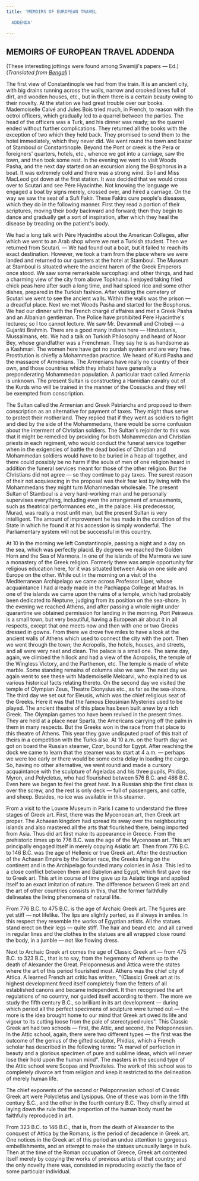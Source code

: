```yaml
---
title: 'MEMOIRS OF EUROPEAN TRAVEL

  ADDENDA'

---
```





  

## MEMOIRS OF EUROPEAN TRAVEL ADDENDA

(These interesting jottings were found among Swamiji's papers — Ed.)  
(*Translated from [Bengali](6108_addenda.pdf)* )

The first view of Constantinople we had from the train. It is an ancient
city, with big drains running across the walls, narrow and crooked lanes
full of dirt, and wooden houses, etc., but in them there is a certain
beauty owing to their novelty. At the station we had great trouble over
our books. Mademoiselle Calvé and Jules Bois tried much, in French, to
reason with the octroi officers, which gradually led to a quarrel
between the parties. The head of the officers was a Turk, and his dinner
was ready; so the quarrel ended without further complications. They
returned all the books with the exception of two which they held back.
They promised to send them to the hotel immediately, which they never
did. We went round the town and bazar of Stamboul or Constantinople.
Beyond the Pont or creek is the Pera or foreigners' quarters, hotels,
etc., whence we got into a carriage, saw the town, and then took some
rest. In the evening we went to visit Woods Pasha, and the next day
started on an excursion along the Bosphorus in a boat. It was extremely
cold and there was a strong wind. So I and Miss MacLeod got down at the
first station. It was decided that we would cross over to Scutari and
see Pére Hyacinthe. Not knowing the language we engaged a boat by signs
merely, crossed over, and hired a carriage. On the way we saw the seat
of a Sufi Fakir. These Fakirs cure people's diseases, which they do in
the following manner. First they read a portion of their scriptures,
moving their body backward and forward; then they begin to dance and
gradually get a sort of inspiration, after which they heal the disease
by treading on the patient's body.

We had a long talk with Père Hyacinthe about the American Colleges,
after which we went to an Arab shop where we met a Turkish student. Then
we returned from Scutari. — We had found out a boat, but it failed to
reach its exact destination. However, we took a tram from the place
where we were landed and returned to our quarters at the hotel at
Stamboul. The Museum at Stamboul is situated where the ancient harem of
the Greek Emperors once stood. We saw some remarkable sarcophagi and
other things, and had a charming view of the city from above Topkhana. I
enjoyed taking fried chick peas here after such a long time, and had
spiced rice and some other dishes, prepared in the Turkish fashion.
After visiting the cemetery of Scutari we went to see the ancient walls.
Within the walls was the prison — a dreadful place. Next we met Woods
Pasha and started for the Bosphorus. We had our dinner with the French
chargé d'affaires and met a Greek Pasha and an Albanian gentleman. The
Police have prohibited Père Hyacinthe's lectures; so I too cannot
lecture. We saw Mr. Devanmall and Chobeji — a Gujarâti Brahmin. There
are a good many Indians here — Hindustanis, Mussalmans, etc. We had a
talk on Turkish Philosophy and heard of Noor Bey, whose grandfather was
a Frenchman. They say he is as handsome as a Kashmari. The women here
have got no purdah system and are very free. Prostitution is chiefly a
Mohammedan practice. We heard of Kurd Pasha and the massacre of
Armenians. The Armenians have really no country of their own, and those
countries which they inhabit have generally a preponderating Mohammedan
population. A particular tract called Armenia is unknown. The present
Sultan is constructing a Hamidian cavalry out of the Kurds who will be
trained in the manner of the Cossacks and they will be exempted from
conscription.

The Sultan called the Armenian and Greek Patriarchs and proposed to them
conscription as an alternative for payment of taxes. They might thus
serve to protect their motherland. They replied that if they went as
soldiers to fight and died by the side of the Mohammedans, there would
be some confusion about the interment of Christian soldiers. The
Sultan's rejoinder to this was that it might be remedied by providing
for both Mohammedan and Christian priests in each regiment, who would
conduct the funeral service together when in the exigencies of battle
the dead bodies of Christian and Mohammedan soldiers would have to be
buried in a heap all together, and there could possibly be no harm if
the souls of men of one religion heard in addition the funeral services
meant for those of the other religion. But the Christians did not agree
— so they continue to pay taxes. The surest reason of their not
acquiescing in the proposal was their fear lest by living with the
Mohammedans they might turn Mohammedan wholesale. The present Sultan of
Stamboul is a very hard-working man and he personally supervises
everything, including even the arrangement of amusements, such as
theatrical performances etc., in the palace. His predecessor, Murad, was
really a most unfit man, but the present Sultan is very intelligent. The
amount of improvement he has made in the condition of the State in which
he found it at his accession is simply wonderful. The Parliamentary
system will not be successful in this country.

At 10 in the morning we left Constantinople, passing a night and a day
on the sea, which was perfectly placid. By degrees we reached the Golden
Horn and the Sea of Marmora. In one of the islands of the Marmora we saw
a monastery of the Greek religion. Formerly there was ample opportunity
for religious education here, for it was situated between Asia on one
side and Europe on the other. While out in the morning on a visit of the
Mediterranean Archipelago we came across Professor Liper, whose
acquaintance I had already made in the Pachiappa College at Madras. In
one of the islands we came upon the ruins of a temple, which had
probably been dedicated to Neptune, judging from its position on the
sea-shore. In the evening we reached Athens, and after passing a whole
night under quarantine we obtained permission for landing in the
morning. Port Peiraeus is a small town, but very beautiful, having a
European air about it in all respects, except that one meets now and
then with one or two Greeks dressed in gowns. From there we drove five
miles to have a look at the ancient walls of Athens which used to
connect the city with the port. Then we went through the town; the
Acropolis, the hotels, houses, and streets, and all were very neat and
clean. The palace is a small one. The same day, again, we climbed the
hillock and had a view of the Acropolis, the temple of the Wingless
Victory, and the Parthenon, etc. The temple is made of white marble.
Some standing remains of columns also we saw. The next day we again went
to see these with Mademoiselle Melcarvi, who explained to us various
historical facts relating thereto. On the second day we visited the
temple of Olympian Zeus, Theatre Dionysius etc., as far as the
sea-shore. The third day we set out for Eleusis, which was the chief
religious seat of the Greeks. Here it was that the famous Eleusinian
Mysteries used to be played. The ancient theatre of this place has been
built anew by a rich Greek. The Olympian games too have been revived in
the present times. They are held at a place near Sparta, the Americans
carrying off the palm in them in many respects. But the Greeks won in
the race from that place to this theatre of Athens. This year they gave
undisputed proof of this trait of theirs in a competition with the Turks
also. At 10 a.m. on the fourth day we got on board the Russian steamer,
*Czar*, bound for Egypt. After reaching the dock we came to learn that
the steamer was to start at 4 a.m. — perhaps we were too early or there
would be some extra delay in loading the cargo. So, having no other
alternative, we went round and made a cursory acquaintance with the
sculpture of Ageladas and his three pupils, Phidias, Myron, and
Polycletus, who had flourished between 576 B.C. and 486 B.C. Even here
we began to feel the great heat. In a Russian ship the first class is
over the screw, and the rest is only deck — full of passengers, and
cattle, and sheep. Besides, no ice was available in this steamer.

From a visit to the Louvre Museum in Paris I came to understand the
three stages of Greek art. First, there was the Mycenoean art, then
Greek art proper. The Achaean kingdom had spread its sway over the
neighbouring islands and also mastered all the arts that flourished
there, being imported from Asia. Thus did art first make its appearance
in Greece. From the prehistoric times up to 776 B.C. was the age of the
Mycenoean art. This art principally engaged itself in merely copying
Asiatic art. Then from 776 B.C. to 146 B.C. was the age of Hellenic or
true Greek art. After the destruction of the Achaean Empire by the
Dorian race, the Greeks living on the continent and in the Archipelago
founded many colonies in Asia. This led to a close conflict between them
and Babylon and Egypt, which first gave rise to Greek art. This art in
course of time gave up its Asiatic tinge and applied itself to an exact
imitation of nature. The difference between Greek art and the art of
other countries consists in this, that the former faithfully delineates
the living phenomena of natural life.

From 776 B.C. to 475 B.C. is the age of Archaic Greek art. The figures
are yet stiff — not lifelike. The lips are slightly parted, as if always
in smiles. In this respect they resemble the works of Egyptian artists.
All the statues stand erect on their legs — quite stiff. The hair and
beard etc. and all carved in regular lines and the clothes in the
statues are all wrapped close round the body, in a jumble — not like
flowing dress.

Next to Archaic Greek art comes the age of Classic Greek art — from 475
B.C. to 323 B.C., that is to say, from the hegemony of Athens up to the
death of Alexander the Great. Peloponnesus and Attica were the states
where the art of this period flourished most. Athens was the chief city
of Attica. A learned French art critic has written, "(Classic) Greek art
at its highest development freed itself completely from the fetters of
all established canons and became independent. It then recognised the
art regulations of no country, nor guided itself according to them. The
more we study the fifth century B.C., so brilliant in its art
development — during which period all the perfect specimens of sculpture
were turned out — the more is the idea brought home to our mind that
Greek art owed its life and vigour to its cutting loose from the pale of
stereotyped rules". This Classic Greek art had two schools — first, the
Attic, and second, the Peloponnesian. In the Attic school, again, there
were two different types — the first was the outcome of the genius of
the gifted sculptor, Phidias, which a French scholar has described in
the following terms: "A marvel of perfection in beauty and a glorious
specimen of pure and sublime ideas, which will never lose their hold
upon the human mind". The masters in the second type of the Attic school
were Scopas and Praxiteles. The work of this school was to completely
divorce art from religion and keep it restricted to the delineation of
merely human life.

The chief exponents of the second or Peloponnesian school of Classic
Greek art were Polycletus and Lysippus. One of these was born in the
fifth century B.C., and the other in the fourth century B.C. They
chiefly aimed at laying down the rule that the proportion of the human
body must be faithfully reproduced in art.

From 323 B.C. to 146 B.C., that is, from the death of Alexander to the
conquest of Attica by the Romans, is the period of decadence in Greek
art. One notices in the Greek art of this period an undue attention to
gorgeous embellishments, and an attempt to make the statues unusually
large in bulk. Then at the time of the Roman occupation of Greece, Greek
art contented itself merely by copying the works of previous artists of
that country; and the only novelty there was, consisted in reproducing
exactly the face of some particular individual.


